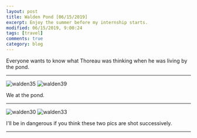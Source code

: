 ```yaml
---
layout: post
title: Walden Pond [06/15/2019]
excerpt: Enjoy the summer before my internship starts.
modified: 06/15/2019, 9:00:24
tags: [travel]
comments: true
category: blog
---
```


Everyone wants to know what Thoreau was thinking when he was living by the pond.

---
![walden35](/images/walden/walden35.jpeg)
![walden39](/images/walden/walden39.jpeg)

We at the pond.

---
![walden30](/images/walden/walden30.jpeg)
![walden33](/images/walden/walden33.jpeg)

I'll be in dangerous if you think these two pics are shot successively.

---
